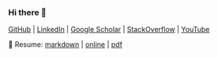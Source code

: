 ### Hi there 👋
<!-- [![](./icons/icons8-github.svg)](https://github.com/yakhyo) &nbsp;[![](./icons/icons8-linkedin.svg)](https://www.linkedin.com/in/y-valikhujaev/) &nbsp;[![](./icons/icons8-google-scholar.svg)](https://scholar.google.com/citations?user=I66QbJIAAAAJ&hl=en) &nbsp;[![](./icons/icons8-stack-overflow.svg)](https://stackoverflow.com/users/14815986/yakhyo)  &nbsp;[![](./icons/icons8-youtube.svg)](https://youtube.com/codeuz) -->

[GitHub](https://github.com/yakhyo) | [LinkedIn](https://www.linkedin.com/in/y-valikhujaev/) | [Google Scholar](https://scholar.google.com/citations?user=I66QbJIAAAAJ&hl=en) | [StackOverflow](https://stackoverflow.com/users/14815986/yakhyo)  | [YouTube](https://youtube.com/codeuz)

📄 Resume: [markdown](./assets/resum_for_pdf.md) | [online](https://yakhyo.github.io/yakhyo/) | [pdf](https://yakhyo.github.io/yakhyo/assets/resume.pdf)
<!--  &nbsp;[![](./icons/icons8-medium.svg)](https://yakhyo.medium.com/) 
&nbsp;[![](./icons/icons8-twitter.svg)](https://twitter.com/y_valikhujaev) &nbsp;[![](./icons/icons8-facebook.svg)](https://www.facebook.com/yvalikhujaev/) &nbsp;[![](./icons/icons8-telegram.svg)](https://t.me/yakhyokhuja)
 -->
<!--  This is my markdown [**resume**](./assets/resum_for_pdf.md). -->
<!--  - This my resume [homepage](https://yakhyo.github.io/yakhyo/) and [markdown](./resume.md) resume. -->
<!-- 
- Sometimes I write [blogs](https://yakhyo.medium.com/) and make [videos](https://www.youtube.com/codeuz).


**yakhyo/yakhyo** is a ✨ _special_ ✨ repository because its `README.md` (this file) appears on your GitHub profile.

Here are some ideas to get you started:

- 🔭 I’m currently working on ...
- 🌱 I’m currently learning ...
- 👯 I’m looking to collaborate on ...
- 🤔 I’m looking for help with ...
- 💬 Ask me about ...
- 📫 How to reach me: ...
- 😄 Pronouns: ...
- ⚡ Fun fact: ...
-->
